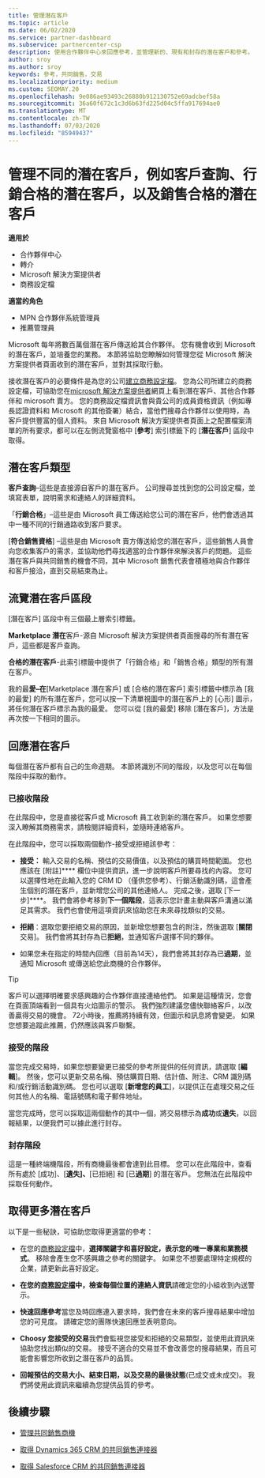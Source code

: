 ```yaml
---
title: 管理潛在客戶
ms.topic: article
ms.date: 06/02/2020
ms.service: partner-dashboard
ms.subservice: partnercenter-csp
description: 使用合作夥伴中心來回應參考，並管理新的、現有和封存的潛在客戶和參考。 瞭解未來如何取得更多的參考。
author: sroy
ms.author: sroy
keywords: 參考，共同銷售，交易
ms.localizationpriority: medium
ms.custom: SEOMAY.20
ms.openlocfilehash: 9e086ae93493c26880b912130752e69adcbef58a
ms.sourcegitcommit: 36a60f672c1c3d6b63fd225d04c5ffa917694ae0
ms.translationtype: MT
ms.contentlocale: zh-TW
ms.lasthandoff: 07/03/2020
ms.locfileid: "85949437"
---
```

# <a name="manage-different-leads-like-customer-inquiries-marketing-qualified-leads-and-sales-qualified-leads"></a>管理不同的潛在客戶，例如客戶查詢、行銷合格的潛在客戶，以及銷售合格的潛在客戶

**適用於**

- 合作夥伴中心
- 轉介
- Microsoft 解決方案提供者
- 商務設定檔

**適當的角色**

- MPN 合作夥伴系統管理員
- 推薦管理員

Microsoft 每年將數百萬個潛在客戶傳送給其合作夥伴。 您有機會收到 Microsoft 的潛在客戶，並培養您的業務。 本節將協助您瞭解如何管理您從 Microsoft 解決方案提供者頁面收到的潛在客戶，並對其採取行動。

接收潛在客戶的必要條件是為您的公司[建立商務設定檔](https://docs.microsoft.com/partner-center/create-a-marketing-profile)。 您為公司所建立的商務設定檔，可協助您在[microsoft 解決方案提供者](https://www.microsoft.com/solution-providers/home)網頁上看到潛在客戶、其他合作夥伴和 microsoft 賣方。 您的商務設定檔資訊會與貴公司的成員資格資訊（例如專長認證資料和 Microsoft 的其他簽署）結合，當他們搜尋合作夥伴以使用時，為客戶提供豐富的個人資料。 來自 Microsoft 解決方案提供者頁面上之配置檔案清單的所有要求，都可以在左側流覽窗格中 [**參考**] 索引標籤下的 [**潛在客戶**] 區段中取得。 

## <a name="types-of-leads"></a>潛在客戶類型

**客戶查詢**–這些是直接源自客戶的潛在客戶。 公司搜尋並找到您的公司設定檔，並填寫表單，說明需求和連絡人的詳細資料。

「**行銷合格**」–這些是由 Microsoft 員工傳送給您公司的潛在客戶，他們會透過其中一種不同的行銷通路收到客戶要求。

[**符合銷售資格**] –這些是由 Microsoft 賣方傳送給您的潛在客戶，這些銷售人員會向您收集客戶的需求，並協助他們尋找適當的合作夥伴來解決客戶的問題。 這些潛在客戶與共同銷售的機會不同，其中 Microsoft 銷售代表會積極地與合作夥伴和客戶接洽，直到交易結束為止。

## <a name="navigating-the-leads-section"></a>流覽潛在客戶區段

[潛在客戶] 區段中有三個最上層索引標籤。 

**Marketplace 潛在**客戶-源自 Microsoft 解決方案提供者頁面搜尋的所有潛在客戶，這些都是客戶查詢。

**合格的潛在客戶**-此索引標籤中提供了「行銷合格」和「銷售合格」類型的所有潛在客戶。

我的最**愛–在**[Marketplace 潛在客戶] 或 [合格的潛在客戶] 索引標籤中標示為 [我的最愛] 的所有潛在客戶，您可以按一下清單視圖中的潛在客戶上的 [心形] 圖示，將任何潛在客戶標示為我的最愛。 您可以從 [我的最愛] 移除 [潛在客戶]，方法是再次按一下相同的圖示。

## <a name="responding-to-a-lead"></a>回應潛在客戶

每個潛在客戶都有自己的生命週期。 本節將識別不同的階段，以及您可以在每個階段中採取的動作。

### <a name="received-stage"></a>已接收階段

在此階段中，您是直接從客戶或 Microsoft 員工收到新的潛在客戶。 如果您想要深入瞭解其商務需求，請檢閱詳細資料，並隨時連絡客戶。

在此階段中，您可以採取兩個動作-接受或拒絕該參考：

- **接受：** 輸入交易的名稱、預估的交易價值，以及預估的購買時間範圍。 您也應該在 [附註]**** 欄位中提供資訊，進一步說明客戶所要尋找的內容。 您可以選擇性地在此輸入您的 CRM ID （僅供您參考）、行銷活動識別碼，這會產生個別的潛在客戶，並新增您公司的其他連絡人。 完成之後，選取 [下一步]****。 我們會將參考移到**下一個階段**，這表示您計畫主動與客戶溝通以滿足其需求。 我們也會使用這項資訊來協助您在未來尋找類似的交易。 

- **拒絕**：選取您要拒絕交易的原因，並新增您想要包含的附注，然後選取 [**關閉**交易]。 我們會將其封存為已**拒絕**，並通知客戶選擇不同的夥伴。

- 如果您未在指定的時間內回應（目前為14天），我們會將其封存為已**過期**，並通知 Microsoft 或傳送給您此商機的合作夥伴。

> [!TIP]
> 客戶可以選擇明確要求感興趣的合作夥伴直接連絡他們。 如果是這種情況，您會在頁面頂端看到一個具有火焰圖示的警示。 我們強烈建議您儘快聯絡客戶，以改善贏得交易的機會。 72小時後，推薦將持續有效，但圖示和訊息將會變更。 如果您想要追蹤此推薦，仍然應該與客戶聯繫。

### <a name="accepted-stage"></a>接受的階段

當您完成交易時，如果您想要變更已接受的參考所提供的任何資訊，請選取 [**編輯**]。 然後，您可以更新交易名稱、預估購買日期、估計值、附注、CRM 識別碼和/或行銷活動識別碼。 您也可以選取 [**新增您的員工**]，以提供正在處理交易之任何其他人的名稱、電話號碼和電子郵件地址。

當您完成時，您可以採取這兩個動作的其中一個，將交易標示為**成功**或**遺失**，以回報結果，以便我們可以據此進行封存。

### <a name="archived-stage"></a>封存階段

這是一種終端機階段，所有商機最後都會達到此目標。 您可以在此階段中，查看所有處於 [成功]、[**遺失]、**[已拒絕] 和 [已**過期**] 的潛在客戶。 您無法在此階段中採取任何動作。

## <a name="getting-more-leads"></a>取得更多潛在客戶

以下是一些秘訣，可協助您取得更適當的參考：

- 在您的[商務設定檔](https://docs.microsoft.com/partner-center/create-a-marketing-profile)中，**選擇關鍵字和喜好設定，表示您的唯一專業和業務模式**。 移除會產生您不感興趣之參考的關鍵字。 如果您不想要處理特定規模的企業，請更新此喜好設定。

- **在您的[商務設定檔](https://docs.microsoft.com/partner-center/create-a-marketing-profile)中，檢查每個位置的連絡人資訊**請確定您的小組收到內送警示。

- **快速回應參考**當您及時回應連入要求時，我們會在未來的客戶搜尋結果中增加您的可見度。 請確定您的團隊快速回應並表明意向。

- **Choosy 您接受的交易**我們會監視您接受和拒絕的交易類型，並使用此資訊來協助您找出類似的交易。 接受不適合的交易並不會改善您的搜尋結果，而且可能會影響您所收到之潛在客戶的品質。

- **回報預估的交易大小、結束日期，以及交易的最後狀態**(已成交或未成交)。 我們將使用此資訊來繼續為您提供品質的參考。

## <a name="next-steps"></a>後續步驟

- [管理共同銷售商機](manage-co-sell-opportunities.md)

- [取得 Dynamics 365 CRM 的共同銷售連接器](connector-dynamics.md)

- [取得 Salesforce CRM 的共同銷售連接器](connector-salesforce.md)
